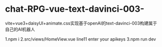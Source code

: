 # chat-RPG-vue-text-davinci-003-
vite+vue3+daisyUI+animate.css实现基于openAI的text-davinci-003构建属于自己的AI机器人

1.npm i
2.src/views/HomeView.vue line11  enter your apikeys
3.npm run dev
